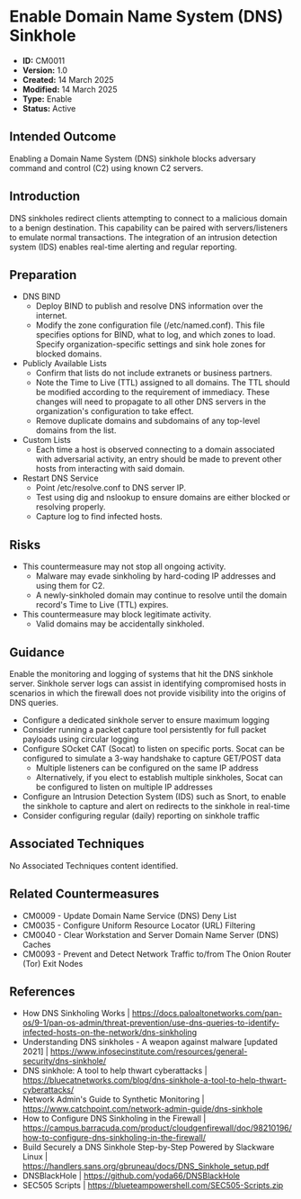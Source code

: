 # Enable Domain Name System (DNS) Sinkhole

* **ID:** CM0011
* **Version:** 1.0
* **Created:** 14 March 2025
* **Modified:** 14 March 2025
* **Type:** Enable
* **Status:** Active

## Intended Outcome

Enabling a Domain Name System (DNS) sinkhole blocks adversary command
and control (C2) using known C2 servers.

## Introduction

DNS sinkholes redirect clients attempting to connect to a malicious
domain to a benign destination. This capability can be paired with
servers/listeners to emulate normal transactions. The integration of an
intrusion detection system (IDS) enables real-time alerting and regular
reporting.

## Preparation

- DNS BIND
    - Deploy BIND to publish and resolve DNS information over the internet.
    - Modify the zone configuration file (/etc/named.conf). This file specifies options for BIND, what to log, and which zones to load. Specify organization-specific settings and sink hole zones for blocked domains.
- Publicly Available Lists
    - Confirm that lists do not include extranets or business partners.
    - Note the Time to Live (TTL) assigned to all domains. The TTL should be modified according to the requirement of immediacy. These changes will need to propagate to all other DNS servers in the organization's configuration to take effect.
    - Remove duplicate domains and subdomains of any top-level domains from the list.
- Custom Lists
    - Each time a host is observed connecting to a domain associated with adversarial activity, an entry should be made to prevent other hosts from interacting with said domain.
- Restart DNS Service
    - Point /etc/resolve.conf to DNS server IP.
    - Test using dig and nslookup to ensure domains are either blocked or resolving properly.
    - Capture log to find infected hosts.

## Risks

- This countermeasure may not stop all ongoing activity.
    - Malware may evade sinkholing by hard-coding IP addresses and using them for C2.
    - A newly-sinkholed domain may continue to resolve until the domain record's Time to Live (TTL) expires.
- This countermeasure may block legitimate activity.
    - Valid domains may be accidentally sinkholed.

## Guidance

Enable the monitoring and logging of systems that hit the DNS sinkhole server. Sinkhole server logs can assist in identifying compromised hosts in scenarios in which the firewall does not provide visibility into the origins of DNS queries.

- Configure a dedicated sinkhole server to ensure maximum logging
- Consider running a packet capture tool persistently for full packet payloads using circular logging
- Configure SOcket CAT (Socat) to listen on specific ports. Socat can be configured to simulate a 3-way handshake to capture GET/POST data
    - Multiple listeners can be configured on the same IP address
    - Alternatively, if you elect to establish multiple sinkholes, Socat can be configured to listen on multiple IP addresses
- Configure an Intrusion Detection System (IDS) such as Snort, to enable the sinkhole to capture and alert on redirects to the sinkhole in real-time
- Consider configuring regular (daily) reporting on sinkhole traffic

## Associated Techniques

No Associated Techniques content identified.

## Related Countermeasures

- CM0009 - Update Domain Name Service (DNS) Deny List
- CM0035 - Configure Uniform Resource Locator (URL) Filtering
- CM0040 - Clear Workstation and Server Domain Name Server (DNS) Caches
- CM0093 - Prevent and Detect Network Traffic to/from The Onion Router (Tor) Exit Nodes

## References

- How DNS Sinkholing Works | <https://docs.paloaltonetworks.com/pan-os/9-1/pan-os-admin/threat-prevention/use-dns-queries-to-identify-infected-hosts-on-the-network/dns-sinkholing>
- Understanding DNS sinkholes - A weapon against malware [updated 2021] | <https://www.infosecinstitute.com/resources/general-security/dns-sinkhole/>
- DNS sinkhole: A tool to help thwart cyberattacks | <https://bluecatnetworks.com/blog/dns-sinkhole-a-tool-to-help-thwart-cyberattacks/>
- Network Admin's Guide to Synthetic Monitoring | <https://www.catchpoint.com/network-admin-guide/dns-sinkhole>
- How to Configure DNS Sinkholing in the Firewall | <https://campus.barracuda.com/product/cloudgenfirewall/doc/98210196/how-to-configure-dns-sinkholing-in-the-firewall/>
- Build Securely a DNS Sinkhole Step-by-Step Powered by Slackware Linux | <https://handlers.sans.org/gbruneau/docs/DNS_Sinkhole_setup.pdf>
- DNSBlackHole | <https://github.com/yoda66/DNSBlackHole>
- SEC505 Scripts | <https://blueteampowershell.com/SEC505-Scripts.zip>
